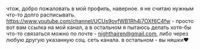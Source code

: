 чтож, добро пожаловать в мой профиль, наверное. 
я не считаю нужным что-то долго расписывать. 
https://www.youtube.com/channel/UCUs9ovfWB1Rh4i7OXf6C4fw - просто вот вам ссылка на мой канал, 
а в остальном я пытаюсь делать хотя-бы что-то
связаться можно по почте - nighthairen@gmail.com, 
либо через любую другую указанную соц. сеть канала. 
в остальном - вы няшки❤
